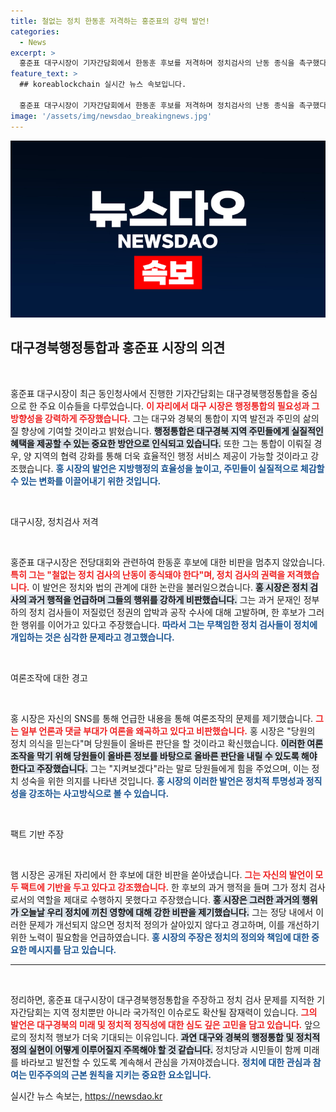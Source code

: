 ```yaml
---
title: 철없는 정치 한동훈 저격하는 홍준표의 강력 발언!
categories:
  - News
excerpt: >
  홍준표 대구시장이 기자간담회에서 한동훈 후보를 저격하며 정치검사의 난동 종식을 촉구했다. 그는 왜곡된 여론을 배격하고 정치적 정의의 중요성을 강조하며, 자신의 발언이 팩트에 기반한다고 주장했다. 이 발언이 정치권에 어떤 파장을 일으킬지 주목된다!
feature_text: >
  ## koreablockchain 실시간 뉴스 속보입니다.

  홍준표 대구시장이 기자간담회에서 한동훈 후보를 저격하며 정치검사의 난동 종식을 촉구했다. 그는 왜곡된 여론을 배격하고 정치적 정의의 중요성을 강조하며, 자신의 발언이 팩트에 기반한다고 주장했다. 이 발언이 정치권에 어떤 파장을 일으킬지 주목된다!
image: '/assets/img/newsdao_breakingnews.jpg'
---
```


<p><img src="/assets/img/newsdao_breakingnews.jpg" alt="koreablockchain 속보" /></p>

<h2 data-ke-size="size26">대구경북행정통합과 홍준표 시장의 의견</h2>

<p data-ke-size="size16">&nbsp;</p>

<p>홍준표 대구시장이 최근 동인청사에서 진행한 기자간담회는 대구경북행정통합을 중심으로 한 주요 이슈들을 다루었습니다. <b><span style="color: #ee2323;">이 자리에서 대구 시장은 행정통합의 필요성과 그 방향성을 강력하게 주장했습니다.</span></b> 그는 대구와 경북의 통합이 지역 발전과 주민의 삶의 질 향상에 기여할 것이라고 밝혔습니다. <b><span style="background-color: #21538527;">행정통합은 대구경북 지역 주민들에게 실질적인 혜택을 제공할 수 있는 중요한 방안으로 인식되고 있습니다.</span></b> 또한 그는 통합이 이뤄질 경우, 양 지역의 협력 강화를 통해 더욱 효율적인 행정 서비스 제공이 가능할 것이라고 강조했습니다. <b><span style="color: #1a5490;">홍 시장의 발언은 지방행정의 효율성을 높이고, 주민들이 실질적으로 체감할 수 있는 변화를 이끌어내기 위한 것입니다.</span></b></p>

<p data-ke-size="size16">&nbsp;</p>

<p>대구시장, 정치검사 저격</p>

<p data-ke-size="size16">&nbsp;</p>

<p>홍준표 대구시장은 전당대회와 관련하여 한동훈 후보에 대한 비판을 멈추지 않았습니다. <b><span style="color: #ee2323;">특히 그는 "철없는 정치 검사의 난동이 종식돼야 한다"며, 정치 검사의 권력을 저격했습니다.</span></b> 이 발언은 정치와 법의 관계에 대한 논란을 불러일으켰습니다. <b><span style="background-color: #21538527;">홍 시장은 정치 검사의 과거 행적을 언급하며 그들의 행위를 강하게 비판했습니다.</span></b> 그는 과거 문재인 정부 하의 정치 검사들이 저질렀던 정권의 압박과 공작 수사에 대해 고발하며, 한 후보가 그러한 행위를 이어가고 있다고 주장했습니다. <b><span style="color: #1a5490;">따라서 그는 무책임한 정치 검사들이 정치에 개입하는 것은 심각한 문제라고 경고했습니다.</span></b></p>

<p data-ke-size="size16">&nbsp;</p>

<p>여론조작에 대한 경고</p>

<p data-ke-size="size16">&nbsp;</p>

<p>홍 시장은 자신의 SNS를 통해 언급한 내용을 통해 여론조작의 문제를 제기했습니다. <b><span style="color: #ee2323;">그는 일부 언론과 댓글 부대가 여론을 왜곡하고 있다고 비판했습니다.</span></b> 홍 시장은 "당원의 정치 의식을 믿는다"며 당원들이 올바른 판단을 할 것이라고 확신했습니다. <b><span style="background-color: #21538527;">이러한 여론조작을 막기 위해 당원들이 올바른 정보를 바탕으로 올바른 판단을 내릴 수 있도록 해야 한다고 주장했습니다.</span></b> 그는 "지켜보겠다"라는 말로 당원들에게 힘을 주었으며, 이는 정치 성숙을 위한 의지를 나타낸 것입니다. <b><span style="color: #1a5490;">홍 시장의 이러한 발언은 정치적 투명성과 정직성을 강조하는 사고방식으로 볼 수 있습니다.</span></b></p>

<p data-ke-size="size16">&nbsp;</p>

<p>팩트 기반 주장</p>

<p data-ke-size="size16">&nbsp;</p>

<p>햄 시장은 공개된 자리에서 한 후보에 대한 비판을 쏟아냈습니다. <b><span style="color: #ee2323;">그는 자신의 발언이 모두 팩트에 기반을 두고 있다고 강조했습니다.</span></b> 한 후보의 과거 행적을 들며 그가 정치 검사로서의 역할을 제대로 수행하지 못했다고 주장했습니다. <b><span style="background-color: #21538527;">홍 시장은 그러한 과거의 행위가 오늘날 우리 정치에 끼친 영향에 대해 강한 비판을 제기했습니다.</span></b> 그는 정당 내에서 이러한 문제가 개선되지 않으면 정치적 정의가 살아있지 않다고 경고하며, 이를 개선하기 위한 노력이 필요함을 언급하였습니다. <b><span style="color: #1a5490;">홍 시장의 주장은 정치의 정의와 책임에 대한 중요한 메시지를 담고 있습니다.</span></b></p>

<hr>

<p data-ke-size="size16">&nbsp;</p>

<p>정리하면, 홍준표 대구시장이 대구경북행정통합을 주장하고 정치 검사 문제를 지적한 기자간담회는 지역 정치뿐만 아니라 국가적인 이슈로도 확산될 잠재력이 있습니다. <b><span style="color: #ee2323;">그의 발언은 대구경북의 미래 및 정치적 정직성에 대한 심도 깊은 고민을 담고 있습니다.</span></b> 앞으로의 정치적 행보가 더욱 기대되는 이유입니다. <b><span style="background-color: #21538527;">과연 대구와 경북의 행정통합 및 정치적 정의 실현이 어떻게 이루어질지 주목해야 할 것 같습니다.</span></b> 정치당과 시민들이 함께 미래를 바라보고 발전할 수 있도록 계속해서 관심을 가져야겠습니다. <b><span style="color: #1a5490;">정치에 대한 관심과 참여는 민주주의의 근본 원칙을 지키는 중요한 요소입니다.</span></b></p>
실시간 뉴스 속보는, <a href="https://newsdao.kr" rel="dofollow">https://newsdao.kr</a>


